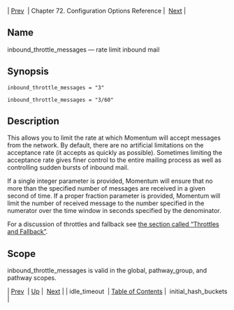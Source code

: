 | [Prev](conf.ref.idle_timeout)  | Chapter 72. Configuration Options Reference |  [Next](conf.ref.initial_hash_buckets) |

<a name="conf.ref.inbound_throttle_messages"></a>
## Name

inbound_throttle_messages — rate limit inbound mail

## Synopsis

`inbound_throttle_messages = "3"`

`inbound_throttle_messages = "3/60"`

<a name="idp24999600"></a>
## Description

This allows you to limit the rate at which Momentum will accept messages from the network. By default, there are no artificial limitations on the acceptance rate (it accepts as quickly as possible). Sometimes limiting the acceptance rate gives finer control to the entire mailing process as well as controlling sudden bursts of inbound mail.

If a single integer parameter is provided, Momentum will ensure that no more than the specified number of messages are received in a given second of time. If a proper fraction parameter is provided, Momentum will limit the number of received message to the number specified in the numerator over the time window in seconds specified by the denominator.

For a discussion of throttles and fallback see [the section called “Throttles and Fallback”](conf.ref.outbound_throttle_messages#conf.ref.outbound_throttle_messages.fallback "Throttles and Fallback").

<a name="idp25003680"></a>
## Scope

inbound_throttle_messages is valid in the global, pathway_group, and pathway scopes.

| [Prev](conf.ref.idle_timeout)  | [Up](config.options.ref) |  [Next](conf.ref.initial_hash_buckets) |
| idle_timeout  | [Table of Contents](index) |  initial_hash_buckets |

